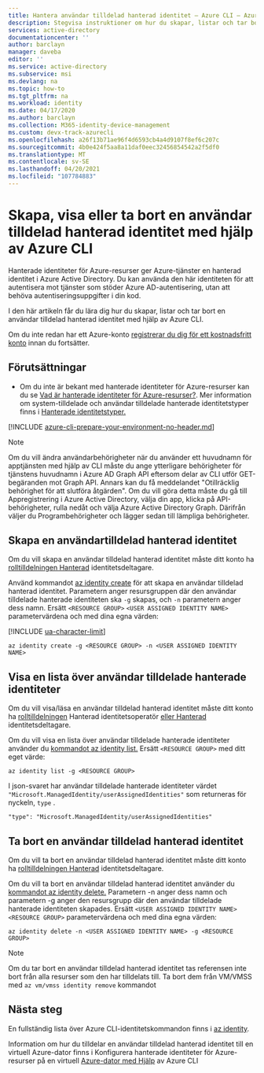 ```yaml
---
title: Hantera användar tilldelad hanterad identitet – Azure CLI – Azure AD
description: Stegvisa instruktioner om hur du skapar, listar och tar bort en användar tilldelad hanterad identitet med hjälp av Azure CLI.
services: active-directory
documentationcenter: ''
author: barclayn
manager: daveba
editor: ''
ms.service: active-directory
ms.subservice: msi
ms.devlang: na
ms.topic: how-to
ms.tgt_pltfrm: na
ms.workload: identity
ms.date: 04/17/2020
ms.author: barclayn
ms.collection: M365-identity-device-management
ms.custom: devx-track-azurecli
ms.openlocfilehash: a26f13b71ae96f4d6593cb4a4d9107f8ef6c207c
ms.sourcegitcommit: 4b0e424f5aa8a11daf0eec32456854542a2f5df0
ms.translationtype: MT
ms.contentlocale: sv-SE
ms.lasthandoff: 04/20/2021
ms.locfileid: "107784883"
---
```

# <a name="create-list-or-delete-a-user-assigned-managed-identity-using-the-azure-cli"></a>Skapa, visa eller ta bort en användar tilldelad hanterad identitet med hjälp av Azure CLI


Hanterade identiteter för Azure-resurser ger Azure-tjänster en hanterad identitet i Azure Active Directory. Du kan använda den här identiteten för att autentisera mot tjänster som stöder Azure AD-autentisering, utan att behöva autentiseringsuppgifter i din kod. 

I den här artikeln får du lära dig hur du skapar, listar och tar bort en användar tilldelad hanterad identitet med hjälp av Azure CLI.

Om du inte redan har ett Azure-konto [registrerar du dig för ett kostnadsfritt konto](https://azure.microsoft.com/free/) innan du fortsätter.

## <a name="prerequisites"></a>Förutsättningar

- Om du inte är bekant med hanterade identiteter för Azure-resurser kan du se [Vad är hanterade identiteter för Azure-resurser?](overview.md). Mer information om system-tilldelade och användar tilldelade hanterade identitetstyper finns i [Hanterade identitetstyper.](overview.md#managed-identity-types)

[!INCLUDE [azure-cli-prepare-your-environment-no-header.md](../../../includes/azure-cli-prepare-your-environment-no-header.md)]

> [!NOTE]   
> Om du vill ändra användarbehörigheter när du använder ett huvudnamn för apptjänsten med hjälp av CLI måste du ange ytterligare behörigheter för tjänstens huvudnamn i Azure AD Graph API eftersom delar av CLI utför GET-begäranden mot Graph API. Annars kan du få meddelandet "Otillräcklig behörighet för att slutföra åtgärden". Om du vill göra detta måste du gå till Appregistrering i Azure Active Directory, välja din app, klicka på API-behörigheter, rulla nedåt och välja Azure Active Directory Graph. Därifrån väljer du Programbehörigheter och lägger sedan till lämpliga behörigheter. 

## <a name="create-a-user-assigned-managed-identity"></a>Skapa en användartilldelad hanterad identitet 

Om du vill skapa en användar tilldelad hanterad identitet måste ditt konto ha [rolltilldelningen Hanterad](../../role-based-access-control/built-in-roles.md#managed-identity-contributor) identitetsdeltagare.

Använd kommandot [az identity create](/cli/azure/identity#az_identity_create) för att skapa en användar tilldelad hanterad identitet. Parametern anger resursgruppen där den användar tilldelade hanterade identiteten ska `-g` skapas, och `-n` parametern anger dess namn. Ersätt `<RESOURCE GROUP>` `<USER ASSIGNED IDENTITY NAME>` parametervärdena och med dina egna värden:

[!INCLUDE [ua-character-limit](~/includes/managed-identity-ua-character-limits.md)]

```azurecli-interactive
az identity create -g <RESOURCE GROUP> -n <USER ASSIGNED IDENTITY NAME>
```
## <a name="list-user-assigned-managed-identities"></a>Visa en lista över användar tilldelade hanterade identiteter

Om du vill visa/läsa en användar tilldelad hanterad identitet måste ditt konto ha [rolltilldelningen](../../role-based-access-control/built-in-roles.md#managed-identity-operator) Hanterad identitetsoperatör [eller Hanterad](../../role-based-access-control/built-in-roles.md#managed-identity-contributor) identitetsdeltagare.

Om du vill visa en lista över användar tilldelade hanterade identiteter använder du [kommandot az identity list.](/cli/azure/identity#az_identity_list) Ersätt `<RESOURCE GROUP>` med ditt eget värde:

```azurecli-interactive
az identity list -g <RESOURCE GROUP>
```

I json-svaret har användar tilldelade hanterade identiteter värdet `"Microsoft.ManagedIdentity/userAssignedIdentities"` som returneras för nyckeln, `type` .

`"type": "Microsoft.ManagedIdentity/userAssignedIdentities"`

## <a name="delete-a-user-assigned-managed-identity"></a>Ta bort en användar tilldelad hanterad identitet

Om du vill ta bort en användar tilldelad hanterad identitet måste ditt konto ha [rolltilldelningen Hanterad](../../role-based-access-control/built-in-roles.md#managed-identity-contributor) identitetsdeltagare.

Om du vill ta bort en användar tilldelad hanterad identitet använder du [kommandot az identity delete.](/cli/azure/identity#az_identity_delete)  Parametern -n anger dess namn och parametern -g anger den resursgrupp där den användar tilldelade hanterade identiteten skapades. Ersätt `<USER ASSIGNED IDENTITY NAME>` `<RESOURCE GROUP>` parametervärdena och med dina egna värden:

```azurecli-interactive
az identity delete -n <USER ASSIGNED IDENTITY NAME> -g <RESOURCE GROUP>
```
> [!NOTE]
> Om du tar bort en användar tilldelad hanterad identitet tas referensen inte bort från alla resurser som den har tilldelats till. Ta bort dem från VM/VMSS med `az vm/vmss identity remove` kommandot

## <a name="next-steps"></a>Nästa steg

En fullständig lista över Azure CLI-identitetskommandon finns i [az identity](/cli/azure/identity).

Information om hur du tilldelar en användar tilldelad hanterad identitet till en virtuell Azure-dator finns i Konfigurera hanterade identiteter för Azure-resurser på en virtuell [Azure-dator med Hjälp](qs-configure-cli-windows-vm.md#user-assigned-managed-identity) av Azure CLI
